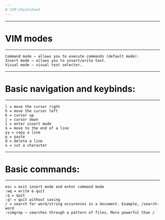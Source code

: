 ```yaml
---
# VIM Cheatsheet
---
```

---
# VIM modes
---
    Command mode – allows you to execute commands (default mode).
    Insert mode – allows you to insert/write text.
    Visual mode – visual text selector.
---
# Basic navigation and keybinds:
---
    l = move the cursor right
    h = move the cursor left
    k = cursor up
    j = cursor down
    i = enter insert mode
    $ = move to the end of a line
    yy = copy a line
    p = paste
    d = delete a line
    x = cut a character
---
# Basic commands:
---
    esc = exit insert mode and enter command mode
    :wq = write & quit
    :q = quit
    :q! = quit without saving
    / = search for word/string occurences in a document. Example, /search-word
    :vimgrep – searches through a pattern of files. More powerful than /